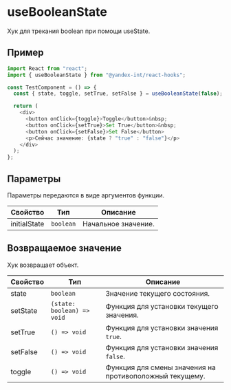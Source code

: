 # useBooleanState

Хук для трекания boolean при помощи useState.

## Пример

```typescript jsx
import React from "react";
import { useBooleanState } from "@yandex-int/react-hooks";

const TestComponent = () => {
  const { state, toggle, setTrue, setFalse } = useBooleanState(false);

  return (
    <div>
      <button onClick={toggle}>Toggle</button>&nbsp;
      <button onClick={setTrue}>Set True</button>&nbsp;
      <button onClick={setFalse}>Set False</button>
      <p>Сейчас значение: {state ? "true" : "false"}</p>
    </div>
  );
};
```

## Параметры

Параметры передаются в виде аргументов функции.

| Свойство     | Тип       | Описание            |
| ------------ | --------- | ------------------- |
| initialState | `boolean` | Начальное значение. |

## Возвращаемое значение

Хук возвращает объект.

| Свойство | Тип                        | Описание                                                |
| -------- | -------------------------- | ------------------------------------------------------- |
| state    | `boolean`                  | Значение текущего состояния.                            |
| setState | `(state: boolean) => void` | Функция для установки текущего значения.                |
| setTrue  | `() => void`               | Функция для установки значения `true`.                  |
| setFalse | `() => void`               | Функция для установки значения `false`.                 |
| toggle   | `() => void`               | Функция для смены значения на противоположный текущему. |

